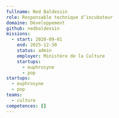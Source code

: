 ```yaml
---
fullname: Ned Baldessin
role: Responsable technique d’incubateur
domaine: Développement
github: nedbaldessin
missions:
  - start: 2020-09-01
    end: 2025-12-30
    status: admin
    employer: Ministère de la Culture
    startups:
      - euphrosyne
      - pop
startups:
  - euphrosyne
  - pop
teams:
  - culture
competences: []
---
```

